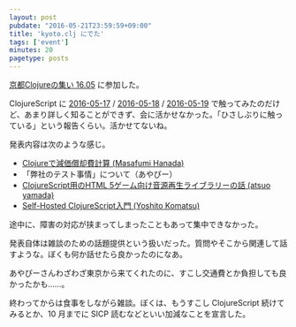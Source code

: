```yaml
---
layout: post
pubdate: "2016-05-21T23:59:59+09:00"
title: 'kyoto.clj にでた'
tags: ['event']
minutes: 20
pagetype: posts
---
```

[京都Clojureの集い 16.05](https://e6a302c89833f490f111a94ebc.doorkeeper.jp/events/42877) に参加した。

ClojureScript に [2016-05-17][] / [2016-05-18][] / [2016-05-19][] で触ってみたのだけど、あまり詳しく知ることができず、会に活かせなかった。「ひさしぶりに触っている」という報告くらい。活かせてないね。

発表内容は次のような感じ。

- [Clojureで減価償却費計算 (Masafumi Hanada)](http://www.slideshare.net/ultrakanji/clojure-62264720)
- 「弊社のテスト事情」について（あやぴー）
- [ClojureScript用のHTML 5ゲーム向け音源再生ライブラリーの話 (atsuo yamada)](http://vnctst.tir.jp/vnctst-audio-lt/)
- [Self-Hosted ClojureScript入門 (Yoshito Komatsu)](https://ykomatsu.github.io/selfhosted-cljs-slide/)

途中に、障害の対応が挟まってしまったこともあって集中できなかった。

発表自体は雑談のための話題提供という扱いだった。質問やそこから関連して話すような。ぼくも何か話せたら良かったのになあ。

あやぴーさんわざわざ東京から来てくれたのに、すこし交通費とか負担しても良かったかも……。

終わってからは食事をしながら雑談。ぼくは、もうすこし ClojureScript 続けてみるとか、10 月までに SICP 読むなどといい加減なことを宣言した。

[2016-05-17]: http://blog.bouzuya.net/2016/05/17/
[2016-05-18]: http://blog.bouzuya.net/2016/05/18/
[2016-05-19]: http://blog.bouzuya.net/2016/05/19/
